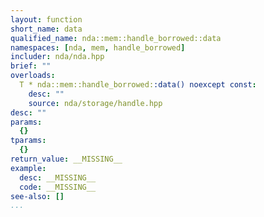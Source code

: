 ```yaml
---
layout: function
short_name: data
qualified_name: nda::mem::handle_borrowed::data
namespaces: [nda, mem, handle_borrowed]
includer: nda/nda.hpp
brief: ""
overloads:
  T * nda::mem::handle_borrowed::data() noexcept const:
    desc: ""
    source: nda/storage/handle.hpp
desc: ""
params:
  {}
tparams:
  {}
return_value: __MISSING__
example:
  desc: __MISSING__
  code: __MISSING__
see-also: []
...
```


